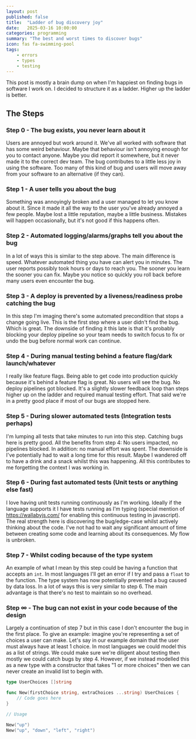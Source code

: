 ```yaml
---
layout: post
published: false
title:  "Ladder of bug discovery joy"
date:   2025-03-16 10:00:00
categories: programming
summary: "The best and worst times to discover bugs"
icon: fas fa-swimming-pool
tags:
    - errors
    - types
    - testing
---
```


This post is mostly a brain dump on when I'm happiest on finding bugs in software I work on.
I decided to structure it as a ladder. Higher up the ladder is better.

## The Steps

### Step 0 - The bug exists, you never learn about it 
Users are annoyed but work around it. We've all worked with software that has some weird behaviour.
Maybe that behaviour isn't annoying enough for you to contact anyone. Maybe you did report it somewhere, but
it never made it to the correct dev team. The bug contributes to a little less joy in using the software.
Too many of this kind of bug and users will move away from your software to an alternative (if they can).

### Step 1 - A user tells you about the bug
Something was annoyingly broken and a user managed to let you know about it.
Since it made it all the way to the user you've already annoyed a few people. Maybe lost a little reputation, 
maybe a little business. Mistakes will happen occasionally, but it's not good if this happens often.

### Step 2 - Automated logging/alarms/graphs tell you about the bug
In a lot of ways this is similar to the step above. The main difference is speed. Whatever automated thing you have
can alert you in minutes. The user reports possibly took hours or days to reach you. The sooner you learn the sooner
you can fix. Maybe you notice so quickly you roll back before many users even encounter the bug.

### Step 3 - A deploy is prevented by a liveness/readiness probe catching the bug
In this step I'm imaging there's some automated precondition that stops a change going live.
This is the first step where a user didn't find the bug. Which is great. The downside of finding it this 
late is that it's probably blocking your deploy pipeline so your team needs to switch focus to fix or undo
the bug before normal work can continue.

### Step 4 - During manual testing behind a feature flag/dark launch/whatever
I really like feature flags. Being able to get code into production quickly because it's behind a feature flag
is great. No users will see the bug. No deploy pipelines got blocked. It's a slightly slower feedback loop
than steps higher up on the ladder and required manual testing effort. That said we're in a pretty good place if
most of our bugs are stopped here.

### Step 5 - During slower automated tests (Integration tests perhaps)
I'm lumping all tests that take minutes to run into this step. Catching bugs here is pretty good. All the
benefits from step 4: No users impacted, no pipelines blocked. In addition: no manual effort was spent. The downside
is I've potentially had to wait a long time for this result. Maybe I wandered off to have a drink and a snack whilst 
this was happening. All this contributes to me forgetting the context I was working in.

### Step 6 - During fast automated tests (Unit tests or anything else fast)
I love having unit tests running continuously as I'm working. Ideally if the language supports it I have tests
running as I'm typing (special mention of https://wallabyjs.com/ for enabling this continuous testing in javascript).
The real strength here is discovering the bug/edge-case whilst actively thinking about the code. I've not 
had to wait any significant amount of time between creating some code and learning about its consequences. My flow
is unbroken.

### Step 7 - Whilst coding because of the type system
An example of what I mean by this step could be having a function that accepts an `int`. In most languages
I'll get an error if I try and pass a `float` to the function. The type system has now potentially prevented a bug
caused by data loss. In a lot of ways this is very similar to step 6. The main advantage is that there's no test
to maintain so no overhead.

### Step ∞ - The bug can not exist in your code because of the design
Largely a continuation of step 7 but in this case I don't encounter the bug in the first place. To give
an example: imagine you're representing a set of choices a user can make. Let's say in our example domain 
that the user must always have at least 1 choice. In most languages we could model this as a list of strings.
We could make sure we're diligent about testing then mostly we could catch bugs by step 4. However, if we instead
modelled this as a new type with a constructor that takes "1 or more choices" then we can never create an invalid
list to begin with.

```go
type UserChoices []string

func New(firstChoice string, extraChoices ...string) UserChoices {
	// Code goes here
}

// Usage

New("up")
New("up", "down", "left", "right")
```
